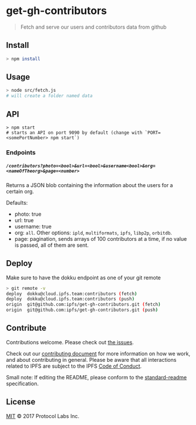 # get-gh-contributors

> Fetch and serve our users and contributors data from github

## Install

```sh
> npm install
```

## Usage

```sh
> node src/fetch.js
# will create a folder named data
```

## API

```
> npm start
# starts an API on port 9090 by default (change with `PORT=<somePortNumber> npm start`)
```

### Endpoints

##### `/contributors?photo=<bool>&url=<bool>&username<bool>&org=<nameOfTheorg>&page=<number>`

Returns a JSON blob containing the information about the users for a certain org.

Defaults:

- photo: true
- url: true
- username: true
- org: `all`. Other options: `ipld`, `multiformats`, `ipfs`, `libp2p`, `orbitdb`.
- page: pagination, sends arrays of 100 contributors at a time, if no value is passed, all of them are sent.

## Deploy

Make sure to have the dokku endpoint as one of your git remote

```sh
> git remote -v
deploy  dokku@cloud.ipfs.team:contributors (fetch)
deploy  dokku@cloud.ipfs.team:contributors (push)
origin  git@github.com:ipfs/get-gh-contributors.git (fetch)
origin  git@github.com:ipfs/get-gh-contributors.git (push)
```


## Contribute

Contributions welcome. Please check out [the issues](https://github.com/ipfs/get-gh-contributors/issues).

Check out our [contributing document](https://github.com/ipfs/community/blob/master/contributing.md) for more information on how we work, and about contributing in general. Please be aware that all interactions related to IPFS are subject to the IPFS [Code of Conduct](https://github.com/ipfs/community/blob/master/code-of-conduct.md).

Small note: If editing the README, please conform to the [standard-readme](https://github.com/RichardLitt/standard-readme) specification.

## License

[MIT](LICENSE) © 2017 Protocol Labs Inc.
